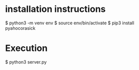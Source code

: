 # installation instructions

  $ python3 -m venv env
  $ source env/bin/activate
  $ pip3 install pyahocorasick

# Execution

  $ python3 server.py
